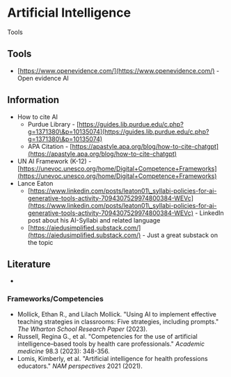 # Artificial Intelligence

Tools

## Tools

* [https://www.openevidence.com/](https://www.openevidence.com/) - Open evidence AI

## Information

* How to cite AI
  * Purdue Library - [https://guides.lib.purdue.edu/c.php?g=1371380\&p=10135074](https://guides.lib.purdue.edu/c.php?g=1371380\&p=10135074)
  * APA Citation - [https://apastyle.apa.org/blog/how-to-cite-chatgpt](https://apastyle.apa.org/blog/how-to-cite-chatgpt)
* UN AI Framework (K-12) - [https://unevoc.unesco.org/home/Digital+Competence+Frameworks](https://unevoc.unesco.org/home/Digital+Competence+Frameworks)
* Lance Eaton
  * [https://www.linkedin.com/posts/leaton01\_syllabi-policies-for-ai-generative-tools-activity-7094307529974800384-WEVc](https://www.linkedin.com/posts/leaton01\_syllabi-policies-for-ai-generative-tools-activity-7094307529974800384-WEVc)  - LinkedIn post about his AI-Syllabi and related language
  * [https://aiedusimplified.substack.com/](https://aiedusimplified.substack.com/) - Just a great substack on the topic&#x20;

## Literature

*

### Frameworks/Competencies

* Mollick, Ethan R., and Lilach Mollick. "Using AI to implement effective teaching strategies in classrooms: Five strategies, including prompts." _The Wharton School Research Paper_ (2023).
* Russell, Regina G., et al. "Competencies for the use of artificial intelligence–based tools by health care professionals." _Academic medicine_ 98.3 (2023): 348-356.
* Lomis, Kimberly, et al. "Artificial intelligence for health professions educators." _NAM perspectives_ 2021 (2021).

